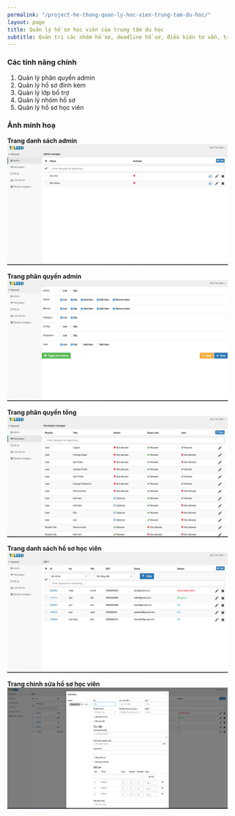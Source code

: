 ```yaml
---
permalink: "/project-he-thong-quan-ly-hoc-vien-trung-tam-du-hoc/"
layout: page
title: Quản lý hồ sơ học viên của trung tâm du học
subtitle: Quản trị các nhóm hồ sơ, deadline hồ sơ, điều kiện tư vấn, trạng thái hồ sơ, nguyện vọng...
---
```


### Các tính năng chính

1. Quản lý phân quyền admin
2. Quản lý hồ sơ đính kèm
3. Quản lý lớp bổ trợ
4. Quản lý nhóm hồ sơ
5. Quản lý hồ sơ học viên

### Ảnh minh hoạ

**Trang danh sách admin**
![Hệ thống quản hồ sơ học viên - danh sách admin](/img/pages/taleed/danh-sach-admin.jpg)

**Trang phân quyền admin**
![Hệ thống quản hồ sơ học viên -  phân quyền admin](/img/pages/taleed/phan-quyen-admin.jpg)

**Trang phân quyền tổng**
![Hệ thống quản hồ sơ học viên - phân quyền tổng](/img/pages/taleed/phan-quyen-tong.jpg)

**Trang danh sách hồ sơ học viên**
![Hệ thống quản hồ sơ học viên - danh sách hồ sơ học viên](/img/pages/taleed/danh-sach-ho-so-hoc-vien.jpg)

**Trang chỉnh sửa hồ sơ học viên**
![Hệ thống quản hồ sơ học viên - chỉnh sửa hồ sơ học viên](/img/pages/taleed/chinh-sua-ho-so-hoc-vien.jpg)